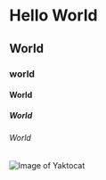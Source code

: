 # Hello World
## World
### world
#### World
##### World
###### World

![Image of Yaktocat](https://octodex.github.com/images/yaktocat.png)
